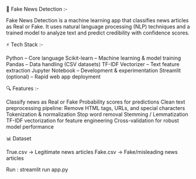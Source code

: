 📰 Fake News Detection :-

Fake News Detection is a machine learning app that classifies news articles as Real or Fake.
It uses natural language processing (NLP) techniques and a trained model to analyze text and predict credibility with confidence scores.

⚡ Tech Stack :-

Python – Core language
Scikit-learn – Machine learning & model training
Pandas – Data handling (CSV datasets)
TF-IDF Vectorizer – Text feature extraction
Jupyter Notebook – Development & experimentation
Streamlit (optional) – Rapid web app deployment

🔍 Features :-

Classify news as Real or Fake
Probability scores for predictions
Clean text preprocessing pipeline:
Remove HTML tags, URLs, and special characters
Tokenization & normalization
Stop word removal
Stemming / Lemmatization
TF-IDF vectorization for feature engineering
Cross-validation for robust model performance

📊 Dataset

True.csv → Legitimate news articles
Fake.csv → Fake/misleading news articles

Run :
streamlit run app.py
